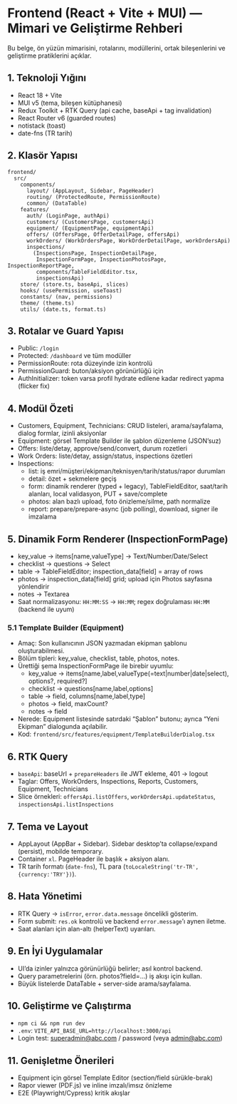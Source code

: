 # Frontend (React + Vite + MUI) — Mimari ve Geliştirme Rehberi

Bu belge, ön yüzün mimarisini, rotalarını, modüllerini, ortak bileşenlerini ve geliştirme pratiklerini açıklar.

## 1. Teknoloji Yığını
- React 18 + Vite
- MUI v5 (tema, bileşen kütüphanesi)
- Redux Toolkit + RTK Query (api cache, baseApi + tag invalidation)
- React Router v6 (guarded routes)
- notistack (toast)
- date-fns (TR tarih)

## 2. Klasör Yapısı
```
frontend/
  src/
    components/
      layout/ (AppLayout, Sidebar, PageHeader)
      routing/ (ProtectedRoute, PermissionRoute)
      common/ (DataTable)
    features/
      auth/ (LoginPage, authApi)
      customers/ (CustomersPage, customersApi)
      equipment/ (EquipmentPage, equipmentApi)
      offers/ (OffersPage, OfferDetailPage, offersApi)
      workOrders/ (WorkOrdersPage, WorkOrderDetailPage, workOrdersApi)
      inspections/
        (InspectionsPage, InspectionDetailPage,
         InspectionFormPage, InspectionPhotosPage, InspectionReportPage,
         components/TableFieldEditor.tsx,
         inspectionsApi)
    store/ (store.ts, baseApi, slices)
    hooks/ (usePermission, useToast)
    constants/ (nav, permissions)
    theme/ (theme.ts)
    utils/ (date.ts, format.ts)
```

## 3. Rotalar ve Guard Yapısı
- Public: `/login`
- Protected: `/dashboard` ve tüm modüller
- PermissionRoute: rota düzeyinde izin kontrolü
- PermissionGuard: buton/aksiyon görünürlüğü için
- AuthInitializer: token varsa profil hydrate edilene kadar redirect yapma (flicker fix)

## 4. Modül Özeti
- Customers, Equipment, Technicians: CRUD listeleri, arama/sayfalama, dialog formlar, izinli aksiyonlar
- Equipment: görsel Template Builder ile şablon düzenleme (JSON’suz)
- Offers: liste/detay, approve/send/convert, durum rozetleri
- Work Orders: liste/detay, assign/status, inspections özetleri
- Inspections:
  - list: iş emri/müşteri/ekipman/teknisyen/tarih/status/rapor durumları
  - detail: özet + sekmelere geçiş
  - form: dinamik renderer (typed + legacy), TableFieldEditor, saat/tarih alanları, local validasyon, PUT + save/complete
  - photos: alan bazlı upload, foto önizleme/silme, path normalize
  - report: prepare/prepare-async (job polling), download, signer ile imzalama

## 5. Dinamik Form Renderer (InspectionFormPage)
- key_value → items[name,valueType] → Text/Number/Date/Select
- checklist → questions → Select
- table → TableFieldEditor; inspection_data[field] = array of rows
- photos → inspection_data[field] grid; upload için Photos sayfasına yönlendirir
- notes → Textarea
- Saat normalizasyonu: `HH:MM:SS` → `HH:MM`; regex doğrulaması `HH:MM` (backend ile uyum)

### 5.1 Template Builder (Equipment)
- Amaç: Son kullanıcının JSON yazmadan ekipman şablonu oluşturabilmesi.
- Bölüm tipleri: key_value, checklist, table, photos, notes.
- Ürettiği şema InspectionFormPage ile birebir uyumlu:
  - key_value → items[name,label,valueType(=text|number|date|select), options?, required?]
  - checklist → questions[name,label,options]
  - table → field, columns[name,label,type]
  - photos → field, maxCount?
  - notes → field
- Nerede: Equipment listesinde satırdaki “Şablon” butonu; ayrıca “Yeni Ekipman” dialogunda açılabilir.
- Kod: `frontend/src/features/equipment/TemplateBuilderDialog.tsx`

## 6. RTK Query
- `baseApi`: baseUrl + `prepareHeaders` ile JWT ekleme, 401 → logout
- Taglar: Offers, WorkOrders, Inspections, Reports, Customers, Equipment, Technicians
- Slice örnekleri: `offersApi.listOffers`, `workOrdersApi.updateStatus`, `inspectionsApi.listInspections`

## 7. Tema ve Layout
- AppLayout (AppBar + Sidebar). Sidebar desktop’ta collapse/expand (persist), mobilde temporary.
- Container `xl`. PageHeader ile başlık + aksiyon alanı.
- TR tarih formatı (`date-fns`), TL para (`toLocaleString('tr-TR',{currency:'TRY'})`).

## 8. Hata Yönetimi
- RTK Query → `isError`, `error.data.message` öncelikli gösterim.
- Form submit: `res.ok` kontrolü ve backend `error.message`’ı aynen iletme.
- Saat alanları için alan-altı (helperText) uyarıları.

## 9. En İyi Uygulamalar
- UI’da izinler yalnızca görünürlüğü belirler; asıl kontrol backend.
- Query parametrelerini (örn. photos?field=...) iş akışı için kullan.
- Büyük listelerde DataTable + server-side arama/sayfalama.

## 10. Geliştirme ve Çalıştırma
- `npm ci && npm run dev`
- `.env`: `VITE_API_BASE_URL=http://localhost:3000/api`
- Login test: superadmin@abc.com / password (veya admin@abc.com)

## 11. Genişletme Önerileri
- Equipment için görsel Template Editor (section/field sürükle-bırak)
- Rapor viewer (PDF.js) ve inline imzalı/imsız önizleme
- E2E (Playwright/Cypress) kritik akışlar
